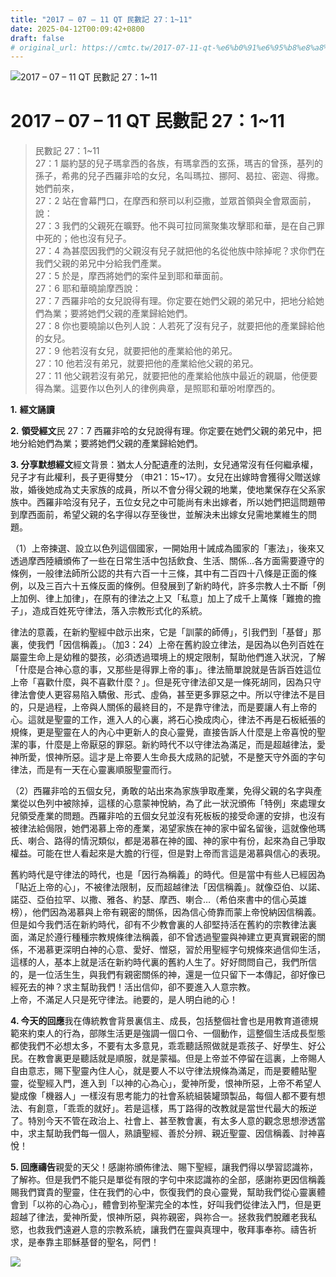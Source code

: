 ```yaml
---
title: "2017 – 07 – 11 QT 民數記 27：1~11"
date: 2025-04-12T00:09:42+0800
draft: false
# original_url: https://cmtc.tw/2017-07-11-qt-%e6%b0%91%e6%95%b8%e8%a8%98-27%ef%bc%9a111
---
```


![2017 – 07 – 11 QT 民數記 27：1~11](/images/qt.jpg   "2017 – 07 – 11 QT 民數記 27：1~11")

# 2017 – 07 – 11 QT 民數記 27：1~11

> 民數記 27：1~11  
> 27：1 屬約瑟的兒子瑪拿西的各族，有瑪拿西的玄孫，瑪吉的曾孫，基列的孫子，希弗的兒子西羅非哈的女兒，名叫瑪拉、挪阿、曷拉、密迦、得撒。她們前來，  
> 27：2 站在會幕門口，在摩西和祭司以利亞撒，並眾首領與全會眾面前，說：  
> 27：3 我們的父親死在曠野。他不與可拉同黨聚集攻擊耶和華，是在自己罪中死的；他也沒有兒子。  
> 27：4 為甚麼因我們的父親沒有兒子就把他的名從他族中除掉呢？求你們在我們父親的弟兄中分給我們產業。  
> 27：5 於是，摩西將她們的案件呈到耶和華面前。  
> 27：6 耶和華曉諭摩西說：  
> 27：7 西羅非哈的女兒說得有理。你定要在她們父親的弟兄中，把地分給她們為業；要將她們父親的產業歸給她們。  
> 27：8 你也要曉諭以色列人說：人若死了沒有兒子，就要把他的產業歸給他的女兒。  
> 27：9 他若沒有女兒，就要把他的產業給他的弟兄。  
> 27：10 他若沒有弟兄，就要把他的產業給他父親的弟兄。  
> 27：11 他父親若沒有弟兄，就要把他的產業給他族中最近的親屬，他便要得為業。這要作以色列人的律例典章，是照耶和華吩咐摩西的。

**1.** **經文誦讀**

**2.** **領受經文**民 27：7 西羅非哈的女兒說得有理。你定要在她們父親的弟兄中，把地分給她們為業；要將她們父親的產業歸給她們。

**3. 分享默想經文**經文背景：猶太人分配遺產的法則，女兒通常沒有任何繼承權，兒子才有此權利，長子更得雙分 （申21：15~17）。女兒在出嫁時會獲得父贈送嫁妝，婚後她成為丈夫家族的成員，所以不會分得父親的地業，使地業保存在父系家族中。西羅非哈沒有兒子，五位女兒之中可能尚有未出嫁者，所以她們把這問題帶到摩西面前，希望父親的名字得以存至後世，並解決未出嫁女兒需地業維生的問題。

（1）上帝揀選、設立以色列這個國家，一開始用十誡成為國家的「憲法」，後來又透過摩西陸續頒佈了一些在日常生活中包括飲食、生活、關係…各方面需要遵守的條例，一般律法師所公認的共有六百一十三條，其中有二百四十八條是正面的條例，以及三百六十五條反面的條例。但發展到了新約時代，許多宗教人士不斷「例上加例、律上加律」，在原有的律法之上又「私意」加上了成千上萬條「難擔的擔子」，造成百姓死守律法，落入宗教形式化的系統。

律法的意義，在新約聖經中啟示出來，它是「訓蒙的師傅」，引我們到「基督」那裏，使我們「因信稱義」。（加3：24）上帝在舊約設立律法，是因為以色列百姓在屬靈生命上是幼稚的嬰孩，必須透過環境上的規定限制，幫助他們進入狀況，了解「什麼是合神心意的事，又那些是得罪上帝的事」。律法簡單說就是告訴百姓這位上帝「喜歡什麼，與不喜歡什麼？」。但是死守律法卻又是一條死胡同，因為只守律法會使人更容易陷入驕傲、形式、虛偽，甚至更多罪惡之中。所以守律法不是目的，只是過程，上帝與人關係的最終目的，不是靠守律法，而是要讓人有上帝的心。這就是聖靈的工作，進入人的心裏，將石心換成肉心，律法不再是石板紙張的規條，更是聖靈在人的內心中更新人的良心靈覺，直接告訴人什麼是上帝喜悅的聖潔的事，什麼是上帝厭惡的罪惡。新約時代不以守律法為滿足，而是超越律法，愛神所愛，恨神所惡。這才是上帝要人生命長大成熟的記號，不是整天守外面的字句律法，而是有一天在心靈裏順服聖靈而行。

（2）西羅非哈的五個女兒，勇敢的站出來為家族爭取產業，免得父親的名字與產業從以色列中被除掉，這樣的心意蒙神悅納，為了此一狀況頒佈「特例」來處理女兒領受產業的問題。西羅非哈的五個女兒並沒有死板板的接受命運的安排，也沒有被律法給侷限，她們渴慕上帝的產業，渴望家族在神的家中留名留後，這就像他瑪氏、喇合、路得的情況類似，都是渴慕在神的國、神的家中有份，起來為自己爭取權益。可能在世人看起來是大膽的行徑，但是對上帝而言這是渴慕與信心的表現。

舊約時代是守律法的時代，也是「因行為稱義」的時代。但是當中有些人已經因為「貼近上帝的心」，不被律法限制，反而超越律法「因信稱義」。就像亞伯、以諾、諾亞、亞伯拉罕、以撒、雅各、約瑟、摩西、喇合…（希伯來書中的信心英雄榜），他們因為渴慕與上帝有親密的關係，因為信心倚靠而蒙上帝悅納因信稱義。但是如今我們活在新約時代，卻有不少教會裏的人卻堅持活在舊約的宗教律法裏面，滿足於遵行種種宗教規條律法稱義，卻不曾透過聖靈與神建立更真實親密的關係，不渴慕更深明白神的心意、愛好、憎惡，習於用聖經字句規條來過信仰生活，這樣的人，基本上就是活在新約時代裏的舊約人生了。好好問問自己，我們所信的，是一位活生生，與我們有親密關係的神，還是一位只留下一本傳記，卻好像已經死去的神？求主幫助我們！活出信仰，卻不要進入人意宗教。  
上帝，不滿足人只是死守律法。祂要的，是人明白祂的心！

**4. 今天的回應**我在傳統教會背景裏信主、成長，包括整個社會也是用教育道德規範來約束人的行為，部隊生活更是強調一個口令、一個動作，這整個生活成長型態都使我們不必想太多，不要有太多意見，乖乖聽話照做就是乖孩子、好學生、好公民。在教會裏更是聽話就是順服，就是蒙福。但是上帝並不停留在這裏，上帝賜人自由意志，賜下聖靈內住人心，就是要人不以守律法規條為滿足，而是要體貼聖靈，從聖經入門，進入到「以神的心為心」，愛神所愛，恨神所惡，上帝不希望人變成像「機器人」一樣沒有思考能力的社會系統組裝罐頭製品，每個人都不要有想法、有創意，「乖乖的就好」。若是這樣，馬丁路得的改教就是當世代最大的叛逆了。特別今天不管在政治上、社會上、甚至教會裏，有太多人意的觀念思想滲透當中，求主幫助我們每一個人，熟讀聖經、善於分辨、親近聖靈、因信稱義、討神喜悅！

**5. 回應禱告**親愛的天父！感謝祢頒佈律法、賜下聖經，讓我們得以學習認識祢，了解祢。但是我們不能只是單從有限的字句中來認識祢的全部，感謝祢更因信稱義賜我們寶貴的聖靈，住在我們的心中，恢復我們的良心靈覺，幫助我們從心靈裏體會到「以祢的心為心」，體會到祢聖潔完全的本性，好叫我們從律法入門，但是更超越了律法，愛神所愛，恨神所惡，與祢親密，與祢合一。拯救我們脫離老我私慾，也救我們遠避人意的宗教系統，讓我們在靈與真理中，敬拜事奉祢。禱告祈求，是奉靠主耶穌基督的聖名，阿們！

![](/images/Jxo78UR.jpg)